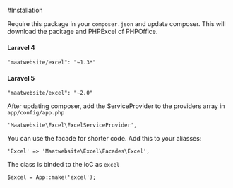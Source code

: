#Installation

Require this package in your `composer.json` and update composer. This will download the package and PHPExcel of PHPOffice.

#### Laravel 4

    "maatwebsite/excel": "~1.3*"
    
#### Laravel 5

    "maatwebsite/excel": "~2.0"

After updating composer, add the ServiceProvider to the providers array in `app/config/app.php`

    'Maatwebsite\Excel\ExcelServiceProvider',

You can use the facade for shorter code. Add this to your aliasses:

    'Excel' => 'Maatwebsite\Excel\Facades\Excel',

The class is binded to the ioC as `excel`

    $excel = App::make('excel');
